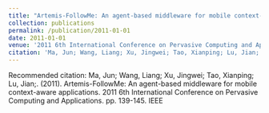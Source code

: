 ```yaml
---
title: "Artemis-FollowMe: An agent-based middleware for mobile context-aware applications"
collection: publications
permalink: /publication/2011-01-01
date: 2011-01-01
venue: '2011 6th International Conference on Pervasive Computing and Applications'
citation: 'Ma, Jun; Wang, Liang; Xu, Jingwei; Tao, Xianping; Lu, Jian;. (2011). Artemis-FollowMe: An agent-based middleware for mobile context-aware applications. 2011 6th International Conference on Pervasive Computing and Applications. pp. 139-145. IEEE'
---
```

Recommended citation: Ma, Jun; Wang, Liang; Xu, Jingwei; Tao, Xianping; Lu, Jian;. (2011). Artemis-FollowMe: An agent-based middleware for mobile context-aware applications. 2011 6th International Conference on Pervasive Computing and Applications. pp. 139-145. IEEE
